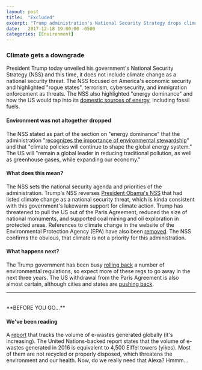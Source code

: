 ```yaml
---
layout: post
title:  "Excluded"
excerpt: "Trump administration's National Security Strategy drops climate change as a national security threat."
date:   2017-12-18 19:00:00 -0500
categories: [Environment]
---
```


### Climate gets a downgrade

President Trump today unveiled his government's National Security Strategy (NSS) and this time, it does not include climate change as a national security threat. The NSS focused on America's economic security and highlighted "rogue states", terrorism, cybersecurity, and immigration enforcement as threats. The NSS also highlighted "energy dominance" and how the US would tap into its [domestic sources of energy](http://www.cnn.com/2017/12/18/politics/5-things-to-know-about-trumps-national-security-strategy/index.html), including fossil fuels.

#### Environment was not altogether dropped

The NSS stated as part of the section on "energy dominance" that the administration "[recognizes the importance of environmental stewardship](http://abcnews.go.com/Politics/wireStory/trump-unveil-america-national-security-strategy-51855311)" and that "climate policies will continue to shape the global energy system." The US will "remain a global leader in reducing traditional pollution, as well as greenhouse gases, while expanding our economy."

#### What does this mean?

The NSS sets the national security agenda and priorities of the administration. Trump's NSS reverses [President Obama's NSS](https://climateandsecurity.org/2015/02/06/the-national-security-strategy-a-climate-security-perspective/) that had listed climate change as a national security threat, which is kinda consistent with this government's lukewarm support for climate action. Trump has threatened to pull the US out of the Paris Agreement, reduced the size of national monuments, and supported coal mining and oil exploration in protected areas. References to climate change in the website of the Environmental Protection Agency (EPA) have also been [removed](http://www.cnn.com/2017/12/08/politics/epa-climate-change-references/index.html). The NSS confirms the obvious, that climate is not a priority for this administration.

#### What happens next?

The Trump government has been busy [rolling back](https://www.nytimes.com/interactive/2017/10/05/climate/trump-environment-rules-reversed.html?rref=collection%2Fsectioncollection%2Fclimate&action=click&contentCollection=climate&region=rank&module=package&version=highlights&contentPlacement=2&pgtype=sectionfront&_r=0) a number of environmental regulations, so expect more of these regs to go away in the next three years. The US withdrawal from the Paris Agreement is also almost certain, although cities and states are [pushing back](http://www.sustainabilitymatters.info/climate/2017/12/08/mayor-agreement.html).  

* * *
<br />
**BEFORE YOU GO...**

#### **We've been reading**

A [report](https://www.itu.int/en/ITU-D/Climate-Change/Pages/Global-E-waste-Monitor-2017.aspx) that tracks the volume of e-wastes generated globally (it's increasing). The United Nations-backed report states that the volume of e-wastes generated in 2016 is equivalent to 4,500 Eiffel towers (yikes). Most of them are not recycled or properly disposed, which threatens the environment and our health. Now, do we really need that Alexa? Hmmm...
